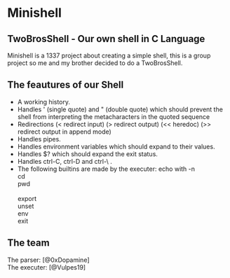 # Minishell
## TwoBrosShell - Our own shell in C Language
Minishell is a 1337 project about creating a simple shell, this is a group project so me and my brother decided to do a TwoBrosShell.
## The feautures of our Shell
- A working history.
- Handles ' (single quote) and " (double quote) which should prevent the shell from interpreting the metacharacters in the quoted sequence
- Redirections (< redirect input) (> redirect output) (<< heredoc) (>> redirect output in append mode)
- Handles pipes.
- Handles environment variables which should expand to their values.
- Handles $? which should expand the exit status.
- Handles ctrl-C, ctrl-D and ctrl-\ .
- The following builtins are made by the executer:
  echo with -n<br/>
  cd<br/>
  pwd<br/><br/>
  export<br/>
  unset<br/>
  env<br/>
  exit<br/>
## The team
The parser: [@0xDopamine]<br/>
The executer: [@Vulpes19]
